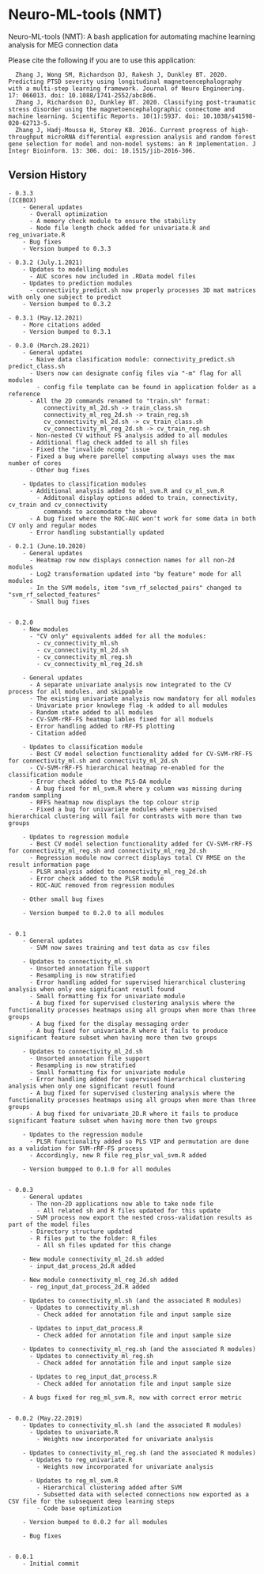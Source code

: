 # Neuro-ML-tools (NMT)

Neuro-ML-tools (NMT): A bash application for automating machine learning analysis for MEG connection data

Please cite the following if you are to use this application:

      Zhang J, Wong SM, Richardson DJ, Rakesh J, Dunkley BT. 2020. Predicting PTSD severity using longitudinal magnetoencephalography with a multi-step learning framework. Journal of Neuro Engineering. 17: 066013. doi: 10.1088/1741-2552/abc8d6.
      Zhang J, Richardson DJ, Dunkley BT. 2020. Classifying post-traumatic stress disorder using the magnetoencephalographic connectome and machine learning. Scientific Reports. 10(1):5937. doi: 10.1038/s41598-020-62713-5.
      Zhang J, Hadj-Moussa H, Storey KB. 2016. Current progress of high-throughput microRNA differential expression analysis and random forest gene selection for model and non-model systems: an R implementation. J Integr Bioinform. 13: 306. doi: 10.1515/jib-2016-306.

## Version History

    - 0.3.3
    (ICEBOX)
        - General updates
          - Overall optimization
          - A memory check module to ensure the stability
          - Node file length check added for univariate.R and reg_univariate.R
        - Bug fixes
        - Version bumped to 0.3.3
    
    - 0.3.2 (July.1.2021)
        - Updates to modelling modules
          - AUC scores now included in .RData model files
        - Updates to prediction modules
          - connectivity_predict.sh now properly processes 3D mat matrices with only one subject to predict
        - Version bumped to 0.3.2

    - 0.3.1 (May.12.2021)
        - More citations added
        - Version bumped to 0.3.1
        
    - 0.3.0 (March.28.2021)
        - General updates
          - Naive data clasification module: connectivity_predict.sh predict_class.sh
          - Users now can designate config files via "-m" flag for all modules
            - config file template can be found in application folder as a reference
          - All the 2D commands renamed to "train.sh" format:
              connectivity_ml_2d.sh -> train_class.sh
              connectivity_ml_reg_2d.sh -> train_reg.sh
              cv_connectivity_ml_2d.sh -> cv_train_class.sh
              cv_connectivity_ml_reg_2d.sh -> cv_train_reg.sh
          - Non-nested CV without FS analysis added to all modules
          - Additional flag check added to all sh files
          - Fixed the "invalide ncomp" issue
          - Fixed a bug where parellel computing always uses the max number of cores
          - Other bug fixes 
        
        - Updates to classification modules
          - Additional analysis added to ml_svm.R and cv_ml_svm.R
            - Additonal display options added to train, connectivity, cv_train and cv_connectivity 
              commands to accomodate the above
          - A bug fixed where the ROC-AUC won't work for some data in both CV only and regular modes
          - Error handling substantially updated            

    - 0.2.1 (June.10.2020)        
        - General updates
          - Heatmap row now displays connection names for all non-2d modules
          - Log2 transformation updated into "by feature" mode for all modules
          - In the SVM models, item "svm_rf_selected_pairs" changed to "svm_rf_selected_features" 
          - Small bug fixes     


    - 0.2.0
        - New modules
          - "CV only" equivalents added for all the modules:
            - cv_connectivity_ml.sh
            - cv_connectivity_ml_2d.sh
            - cv_connectivity_ml_reg.sh
            - cv_connectivity_ml_reg_2d.sh

        - General updates
          - A separate univariate analysis now integrated to the CV process for all modules. and skippable
          - The existing univariate analysis now mandatory for all modules
          - Univariate prior knowlege flag -k added to all modules
          - Random state added to all modules
          - CV-SVM-rRF-FS heatmap lables fixed for all moduels
          - Error handling added to rRF-FS plotting
          - Citation added
        
        - Updates to classification module
          - Best CV model selection functionality added for CV-SVM-rRF-FS for connectivity_ml.sh and connectivity_ml_2d.sh
          - CV-SVM-rRF-FS hierarchical heatmap re-enabled for the classification module
          - Error check added to the PLS-DA module
          - A bug fixed for ml_svm.R where y column was missing during random sampling
          - RFFS heatmap now displays the top colour strip
          - Fixed a bug for univariate modules where supervised hierarchical clustering will fail for contrasts with more than two groups

        - Updates to regression module
          - Best CV model selection functionality added for CV-SVM-rRF-FS for connectivity_ml_reg.sh and connectivity_ml_reg_2d.sh
          - Regression module now correct displays total CV RMSE on the result information page
          - PLSR analysis added to connectivity_ml_reg_2d.sh
          - Error check added to the PLSR module
          - ROC-AUC removed from regression modules
        
        - Other small bug fixes
        
        - Version bumped to 0.2.0 to all modules


    - 0.1
        - General updates
          - SVM now saves training and test data as csv files

        - Updates to connectivity_ml.sh
          - Unsorted annotation file support
          - Resampling is now stratified
          - Error handling added for supervised hierarchical clustering analysis when only one significant resutl found
          - Small formatting fix for univariate module
          - A bug fixed for supervised clustering analysis where the functionality processes heatmaps using all groups when more than three groups
          - A bug fixed for the display messaging order
          - A bug fixed for univariate.R where it fails to produce significant feature subset when having more then two groups
        
        - Updates to connectivity_ml_2d.sh
          - Unsorted annotation file support
          - Resampling is now stratified
          - Small formatting fix for univariate module
          - Error handling added for supervised hierarchical clustering analysis when only one significant resutl found
          - A bug fixed for supervised clustering analysis where the functionality processes heatmaps using all groups when more than three groups
          - A bug fixed for univariate_2D.R where it fails to produce significant feature subset when having more then two groups
        
        - Updates to the regression module
          - PLSR functionality added so PLS VIP and permutation are done as a validation for SVM-rRF-FS process
          - Accordingly, new R file reg_plsr_val_svm.R added

        - Version bumpped to 0.1.0 for all modules


    - 0.0.3
        - General updates
          - The non-2D applications now able to take node file
            - All related sh and R files updated for this update
          - SVM process now export the nested cross-validation results as part of the model files
          - Directory structure updated
          - R files put to the folder: R_files
            - All sh files updated for this change

        - New module connectivity_ml_2d.sh added
          - input_dat_process_2d.R added

        - New module connectivity_ml_reg_2d.sh added
          - reg_input_dat_process_2d.R added

        - Updates to connectivity_ml.sh (and the associated R modules)
          - Updates to connectivity_ml.sh
            - Check added for annotation file and input sample size

          - Updates to input_dat_process.R
            - Check added for annotation file and input sample size

        - Updates to connectivity_ml_reg.sh (and the associated R modules)
          - Updates to connectivity_ml_reg.sh
            - Check added for annotation file and input sample size

          - Updates to reg_input_dat_process.R
            - Check added for annotation file and input sample size

        - A bugs fixed for reg_ml_svm.R, now with correct error metric


    - 0.0.2 (May.22.2019)
        - Updates to connectivity_ml.sh (and the associated R modules)
          - Updates to univariate.R
            - Weights now incorporated for univariate analysis

        - Updates to connectivity_ml_reg.sh (and the associated R modules)
          - Updates to reg_univariate.R
            - Weights now incorporated for univariate analysis

          - Updates to reg_ml_svm.R
            - Hierarchical clustering added after SVM
            - Subsetted data with selected connections now exported as a CSV file for the subsequent deep learning steps
            - Code base optimization

        - Version bumped to 0.0.2 for all modules

        - Bug fixes


    - 0.0.1
        - Initial commit
